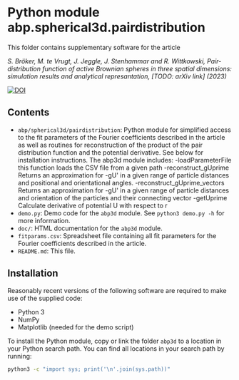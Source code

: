 Python module abp.spherical3d.pairdistribution
=======================
This folder contains supplementary software for the article

*S. Bröker, M. te Vrugt, J. Jeggle, J. Stenhammar and R. Wittkowski, Pair-distribution function of
active Brownian spheres in three spatial dimensions: simulation results and analytical represantation, [TODO: arXiv link] (2023)*

[![DOI](https://zenodo.org/badge/DOI/10.5281/zenodo.8177268.svg)](https://doi.org/10.5281/zenodo.8177268)

Contents
--------
* `abp/spherical3d/pairdistribution`: Python module for simplified access to the fit parameters of the
Fourier coefficients described in the article as well as routines for
reconstruction of the product of the pair distribution function and the
potential derivative. See below for installation instructions.
The abp3d module includes:
-loadParameterFile         
    this function loads the CSV file from a given path
-reconstruct_gUprime
    Returns an approximation for -gU' in a given range of particle distances and
    positional and orientational angles.
-reconstruct_gUprime_vectors  
    Returns an approximation for -gU' in a given range of particle
    distances and orientation of the particles and their connecting vector
-getUprime
    Calculate derivative of potential U with respect to r                
* `demo.py`: Demo code for the `abp3d` module. See `python3 demo.py -h` for more
information.
* `doc/`: HTML documentation for the `abp3d` module.
* `fitparams.csv`: Spreadsheet file containing all fit parameters for the
Fourier coefficients described in the article.
* `README.md`: This file.

Installation
------------
Reasonably recent versions of the following software are required to make use of
the supplied code:
* Python 3
* NumPy
* Matplotlib (needed for the demo script)

To install the Python module, copy or link the folder `abp3d` to a location in
your Python search path. You can find all locations in your search path by
running:

```bash
python3 -c "import sys; print('\n'.join(sys.path))"
```
